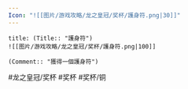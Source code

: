```yaml
---
Icon: "![[图片/游戏攻略/龙之皇冠/奖杯/護身符.png|30]]"
---
```

```ad-common-bronze-trophy
title: (Title:: "護身符")
![[图片/游戏攻略/龙之皇冠/奖杯/護身符.png|100]]

(Comment:: "獲得一個護身符")
```

#龙之皇冠/奖杯 #奖杯 #奖杯/铜

